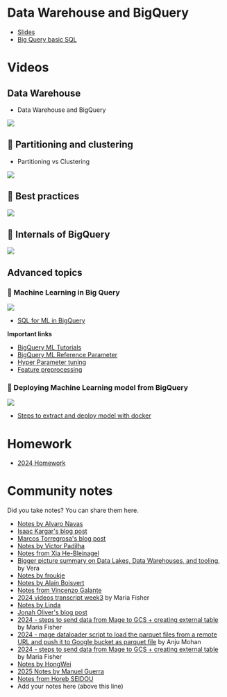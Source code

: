 # Data Warehouse and BigQuery

- [Slides](https://docs.google.com/presentation/d/1a3ZoBAXFk8-EhUsd7rAZd-5p_HpltkzSeujjRGB2TAI/edit?usp=sharing)  
- [Big Query basic SQL](big_query.sql)

# Videos

## Data Warehouse

- Data Warehouse and BigQuery

[![](https://markdown-videos-api.jorgenkh.no/youtube/jrHljAoD6nM)](https://youtu.be/jrHljAoD6nM&list=PL3MmuxUbc_hJed7dXYoJw8DoCuVHhGEQb&index=34)

## :movie_camera: Partitioning and clustering

- Partitioning vs Clustering

[![](https://markdown-videos-api.jorgenkh.no/youtube/-CqXf7vhhDs)](https://youtu.be/-CqXf7vhhDs?si=p1sYQCAs8dAa7jIm&t=193&list=PL3MmuxUbc_hJed7dXYoJw8DoCuVHhGEQb&index=35)

## :movie_camera: Best practices

[![](https://markdown-videos-api.jorgenkh.no/youtube/k81mLJVX08w)](https://youtu.be/k81mLJVX08w&list=PL3MmuxUbc_hJed7dXYoJw8DoCuVHhGEQb&index=36)

## :movie_camera: Internals of BigQuery

[![](https://markdown-videos-api.jorgenkh.no/youtube/eduHi1inM4s)](https://youtu.be/eduHi1inM4s&list=PL3MmuxUbc_hJed7dXYoJw8DoCuVHhGEQb&index=37)

## Advanced topics

### :movie_camera: Machine Learning in Big Query

[![](https://markdown-videos-api.jorgenkh.no/youtube/B-WtpB0PuG4)](https://youtu.be/B-WtpB0PuG4&list=PL3MmuxUbc_hJed7dXYoJw8DoCuVHhGEQb&index=34)

* [SQL for ML in BigQuery](big_query_ml.sql)

**Important links**

- [BigQuery ML Tutorials](https://cloud.google.com/bigquery-ml/docs/tutorials)
- [BigQuery ML Reference Parameter](https://cloud.google.com/bigquery-ml/docs/analytics-reference-patterns)
- [Hyper Parameter tuning](https://cloud.google.com/bigquery-ml/docs/reference/standard-sql/bigqueryml-syntax-create-glm)
- [Feature preprocessing](https://cloud.google.com/bigquery-ml/docs/reference/standard-sql/bigqueryml-syntax-preprocess-overview)

### :movie_camera: Deploying Machine Learning model from BigQuery

[![](https://markdown-videos-api.jorgenkh.no/youtube/BjARzEWaznU)](https://youtu.be/BjARzEWaznU&list=PL3MmuxUbc_hJed7dXYoJw8DoCuVHhGEQb&index=39)

- [Steps to extract and deploy model with docker](extract_model.md)  



# Homework

* [2024 Homework](../cohorts/2024/03-data-warehouse/homework.md)


# Community notes

Did you take notes? You can share them here.

* [Notes by Alvaro Navas](https://github.com/ziritrion/dataeng-zoomcamp/blob/main/notes/3_data_warehouse.md)
* [Isaac Kargar's blog post](https://kargarisaac.github.io/blog/data%20engineering/jupyter/2022/01/30/data-engineering-w3.html)
* [Marcos Torregrosa's blog post](https://www.n4gash.com/2023/data-engineering-zoomcamp-semana-3/) 
* [Notes by Victor Padilha](https://github.com/padilha/de-zoomcamp/tree/master/week3)
* [Notes from Xia He-Bleinagel](https://xiahe-bleinagel.com/2023/02/week-3-data-engineering-zoomcamp-notes-data-warehouse-and-bigquery/)
* [Bigger picture summary on Data Lakes, Data Warehouses, and tooling](https://medium.com/@verazabeida/zoomcamp-week-4-b8bde661bf98), by Vera
* [Notes by froukje](https://github.com/froukje/de-zoomcamp/blob/main/week_3_data_warehouse/notes/notes_week_03.md)
* [Notes by Alain Boisvert](https://github.com/boisalai/de-zoomcamp-2023/blob/main/week3.md)
* [Notes from Vincenzo Galante](https://binchentso.notion.site/Data-Talks-Club-Data-Engineering-Zoomcamp-8699af8e7ff94ec49e6f9bdec8eb69fd)
* [2024 videos transcript week3](https://drive.google.com/drive/folders/1quIiwWO-tJCruqvtlqe_Olw8nvYSmmDJ?usp=sharing) by Maria Fisher 
* [Notes by Linda](https://github.com/inner-outer-space/de-zoomcamp-2024/blob/main/3a-data-warehouse/readme.md)
* [Jonah Oliver's blog post](https://www.jonahboliver.com/blog/de-zc-w3)
* [2024 - steps to send data from Mage to GCS + creating external table](https://drive.google.com/file/d/1GIi6xnS4070a8MUlIg-ozITt485_-ePB/view?usp=drive_link) by Maria Fisher
* [2024 - mage dataloader script to load the parquet files from a remote URL and push it to Google bucket as parquet file](https://github.com/amohan601/dataengineering-zoomcamp2024/blob/main/week_3_data_warehouse/mage_scripts/green_taxi_2022_v2.py) by Anju Mohan
* [2024 - steps to send data from Mage to GCS + creating external table](https://drive.google.com/file/d/1GIi6xnS4070a8MUlIg-ozITt485_-ePB/view?usp=drive_link) by Maria Fisher 
* [Notes by HongWei](https://github.com/hwchua0209/data-engineering-zoomcamp-submission/blob/main/03-data-warehouse/README.md)
* [2025 Notes by Manuel Guerra](https://github.com/ManuelGuerra1987/data-engineering-zoomcamp-notes/blob/main/3_Data-Warehouse/README.md)
* [Notes from Horeb SEIDOU](https://spotted-hardhat-eea.notion.site/Week-3-Data-Warehouse-and-BigQuery-17c29780dc4a80c8a226f372543ae388)
* Add your notes here (above this line)
